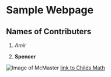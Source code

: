 # Sample Webpage
## Names of Contributers 
1. *Amir*

2. **Spencer**






![Image of McMaster](https://s-ec.bstatic.com/images/hotel/max1024x768/896/89669587.jpg)
[link to Childs Math](https://www.math.mcmaster.ca/index.php/news/65-/professor/266-childs-aaron.html)

